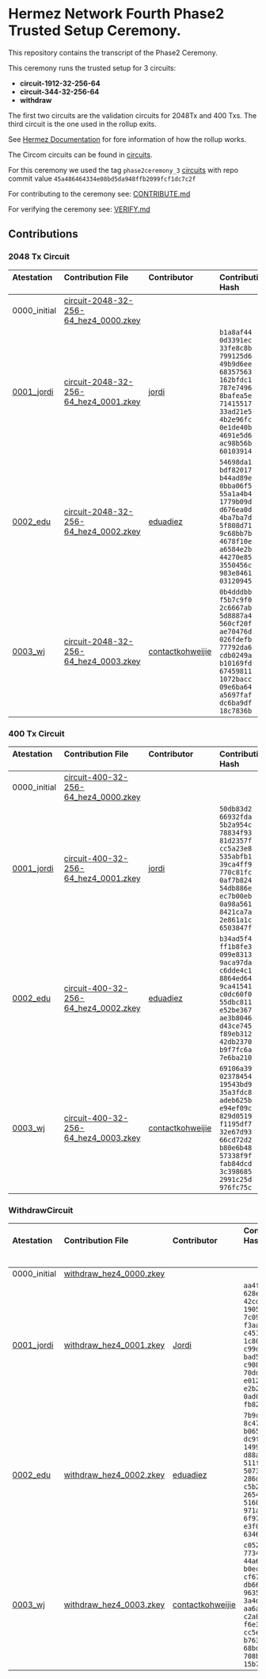 # Hermez Network Fourth Phase2 Trusted Setup Ceremony.

This repository contains the transcript of the Phase2 Ceremony.

This ceremony runs the trusted setup for 3 circuits:

* **circuit-1912-32-256-64**
* **circuit-344-32-256-64**
* **withdraw**

The first two circuits are the validation circuits for 2048Tx and 400 Txs.  The third circuit is the one used in the rollup exits.

See [Hermez Documentation](https://docs.hermez.io/#/) for fore information of how the rollup works.

The Circom circuits can be found in [circuits](https://github.com/hermeznetwork/circuits).

For this ceremony we used the tag `phase2ceremony_3` [circuits](https://github.com/hermeznetwork/circuits) with repo commit value  `45a486464334e08bd5da948ffb2099fcf1dc7c2f`

For contributing to the ceremony see: [CONTRIBUTE.md](CONTRIBUTE.md)

For verifying the ceremony see: [VERIFY.md](VERIFY.md)

## Contributions

### 2048 Tx Circuit

| Atestation<br>&nbsp; | Contribution File<br>&nbsp; | Contributor<br>&nbsp; | Contribution Hash &nbsp; &nbsp; &nbsp; &nbsp; &nbsp; &nbsp; |
|:-----|:------------ |:-----|:--------------------------------------|
| 0000_initial | [circuit-2048-32-256-64_hez4_0000.zkey](https://hermez.s3-eu-west-1.amazonaws.com/circuit-2048-32-256-64_hez4_0000.zkey)     | |
| [0001_jordi](https://github.com/hermeznetwork/phase2ceremony_4/tree/main/0001_jordi) | [circuit-2048-32-256-64_hez4_0001.zkey](https://hermez.s3-eu-west-1.amazonaws.com/circuit-2048-32-256-64_hez4_0001.zkey)     | [jordi](https://keybase.io/jbaylina)  | `b1a8af44 0d3391ec`<br>`33fe8c8b 799125d6`<br>`49b9d6ee 68357563`<br>`162bfdc1 787e7496`<br>`8bafea5e 71415517`<br>`33ad21e5 4b2e96fc`<br>`0e1de40b 4691e5d6`<br>`ac98b56b 60103914` |
| [0002_edu](https://github.com/hermeznetwork/phase2ceremony_4/tree/main/0002_edu) | [circuit-2048-32-256-64_hez4_0002.zkey](https://hermez.s3-eu-west-1.amazonaws.com/circuit-2048-32-256-64_hez4_0002.zkey)     | [eduadiez](https://keybase.io/eduadiez)  | `54698da1 bdf82017`<br>`b44ad89e 0bba06f5`<br>`55a1a4b4 1779b09d`<br>`d676ea0d 4ba7ba7d`<br>`5f808d71 9c68bb7b`<br>`4678f10e a6584e2b`<br>`44270e85 3550456c`<br>`983e8461 03120945` |
| [0003_wj](https://github.com/hermeznetwork/phase2ceremony_4/tree/main/0003_wj) | [circuit-2048-32-256-64_hez4_0003.zkey](https://hermez.s3-eu-west-1.amazonaws.com/circuit-2048-32-256-64_hez4_0003.zkey)     | [contactkohweijie](https://keybase.io/contactkohweijie)  | `0b4dddbb f5b7c9f0`<br>`2c6667ab 5d8887a4`<br>`560cf20f ae70476d`<br>`026fdefb 77792da6`<br>`cdb0249a b10169fd`<br>`67459811 1072bacc`<br>`09e6ba64 a5697faf`<br>`dc6ba9df 18c7836b` |

### 400 Tx Circuit

| Atestation<br>&nbsp; | Contribution File<br>&nbsp; | Contributor<br>&nbsp; | Contribution Hash &nbsp; &nbsp; &nbsp; &nbsp; |
|:-----|:------------ |:-----|:--------------------------------------|
| 0000_initial | [circuit-400-32-256-64_hez4_0000.zkey](https://hermez.s3-eu-west-1.amazonaws.com/circuit-400-32-256-64_hez4_0000.zkey)     | |
| [0001_jordi](https://github.com/hermeznetwork/phase2ceremony_4/tree/main/0001_jordi) | [circuit-400-32-256-64_hez4_0001.zkey](https://hermez.s3-eu-west-1.amazonaws.com/circuit-400-32-256-64_hez4_0001.zkey)     | [jordi](https://keybase.io/jbaylina)  | `50db83d2 66932fda`<br>`5b2a954c 78834f93`<br>`81d2357f cc5a23e8`<br>`535abfb1 39ca4ff9`<br>`770c81fc 0af7b824`<br>`54db886e ec7b00eb`<br>`0a98a561 8421ca7a`<br>`2e861a1c 6503847f` |
| [0002_edu](https://github.com/hermeznetwork/phase2ceremony_4/tree/main/0002_edu) | [circuit-400-32-256-64_hez4_0002.zkey](https://hermez.s3-eu-west-1.amazonaws.com/circuit-400-32-256-64_hez4_0002.zkey)     | [eduadiez](https://keybase.io/eduadiez)  | `b34ad5f4 ff1b8fe3`<br>`099e8313 9aca97da`<br>`c6dde4c1 8864ed64`<br>`9ca41541 c0dc60f0`<br>`55dbc811 e52be367`<br>`ae3b8046 d43ce745`<br>`f89eb312 42db2370`<br>`b9f7fc6a 7e6ba210` |
| [0003_wj](https://github.com/hermeznetwork/phase2ceremony_4/tree/main/0003_wj) | [circuit-400-32-256-64_hez4_0003.zkey](https://hermez.s3-eu-west-1.amazonaws.com/circuit-400-32-256-64_hez4_0003.zkey)     | [contactkohweijie](https://keybase.io/contactkohweijie)  | `69106a39 02378454`<br>`19543bd9 35a3fdc8`<br>`adeb625b e94ef09c`<br>`829d0519 f1195df7`<br>`32e67d93 66cd72d2`<br>`b80e6b48 57338f9f`<br>`fab84dcd 3c398685`<br>`2991c25d 976fc75c` |

### WithdrawCircuit

| Atestation<br>&nbsp; | Contribution File<br>&nbsp; | Contributor<br>&nbsp; | Contribution Hash &nbsp; &nbsp; &nbsp; &nbsp; &nbsp; &nbsp; &nbsp; &nbsp; &nbsp; &nbsp; &nbsp; &nbsp;&nbsp; &nbsp; <br> &nbsp; |
|:-----|:------------ |:-----|:--------------------------------------|
| 0000_initial | [withdraw_hez4_0000.zkey](https://hermez.s3-eu-west-1.amazonaws.com/withdraw_hez4_0000.zkey)     | |
| [0001_jordi](https://github.com/hermeznetwork/phase2ceremony_4/tree/main/0001_jordi) | [withdraw_hez4_0001.zkey](https://hermez.s3-eu-west-1.amazonaws.com/withdraw_hez4_0001.zkey)     | [Jordi](https://keybase.io/jbaylina)  |     `aa4f07ec 628e9875`<br>`42cdfba7 19057c45`<br>`7c0980a0 f3aa23ba`<br>`c45140fc 1c8088c0`<br>`c99df292 bad5b55b`<br>`c908e496 70ddb0f5`<br>`e012c886 e2b2af05`<br>`0ad0ae8b fb82db4a`|
| [0002_edu](https://github.com/hermeznetwork/phase2ceremony_4/tree/main/0002_edu) | [withdraw_hez4_0002.zkey](https://hermez.s3-eu-west-1.amazonaws.com/withdraw_hez4_0002.zkey)     | [eduadiez](https://keybase.io/eduadiez)  | `7b9c84a2 8c47b7ba`<br>`b065fc12 dc9f26c7`<br>`1499b702 d88ad991`<br>`511f1369 507344e1`<br>`286dc385 c5b2ecdb`<br>`26541122 5160d166`<br>`971a73c9 6f97dfde`<br>`e3f030f4 634652d6` |
| [0003_wj](https://github.com/hermeznetwork/phase2ceremony_4/tree/main/0003_wj) | [withdraw_hez4_0003.zkey](https://hermez.s3-eu-west-1.amazonaws.com/withdraw_hez4_0003.zkey)     | [contactkohweijie](https://keybase.io/contactkohweijie)  | `c0524bc4 7734880f`<br>`44a68679 b0ec4d83`<br>`cf67fcc1 db6636bf`<br>`9635914b 3a4dbbf9`<br>`aa6add4e c2a892e8`<br>`f6e3db90 cc5e1eb1`<br>`b76353d0 68bd0b00`<br>`708bbda8 15b730cd` |


